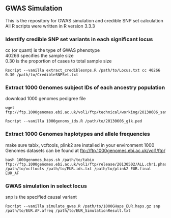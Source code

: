 ## GWAS Simulation
This is the repository for GWAS simulation and credible SNP set calculation\
All R scripts were written in R version 3.3.3


### Identify credible SNP set variants in each significant locus
cc (or quant) is the type of GWAS phenotype\
40266 specifies the sample size\
0.30 is the proportion of cases to total sample size

```
Rscript --vanilla extract_crediblesnps.R /path/to/Locus.txt cc 40266 0.30 /path/to/CredibleSNPSet.txt
```


### Extract 1000 Genomes subject IDs of each ancestry population
download 1000 genomes pedigree file

```
wget ftp://ftp.1000genomes.ebi.ac.uk/vol1/ftp/technical/working/20130606_sample_info/20130606_g1k.ped

Rscript --vanilla 1000genoms_ids.R /path/to/20130606_g1k.ped
```


### Extract 1000 Genomes haplotypes and allele frequencies
make sure tabix, vcftools, plink2 are installed in your environment
1000 Genomes datasets can be found at ftp://ftp.1000genomes.ebi.ac.uk/vol1/ftp/

```
bash 1000genomes_haps.sh /path/to/tabix ftp://ftp.1000genomes.ebi.ac.uk/vol1/ftp/release/20130502/ALL.chr1.phase3_shapeit2_mvncall_integrated_v5a.20130502.genotypes.vcf.gz /path/to/vcftools /path/to/EUR.ids.txt /path/to/plink2 EUR.final EUR_AF
```


### GWAS simulation in select locus
snp is the specified causal variant

```
Rscript --vanilla simulate_gwas.R /path/to/1000GHaps_EUR.haps.gz snp /path/to/EUR.AF.afreq /path/to/EUR_SimulationResult.txt
```